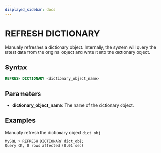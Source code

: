 ```yaml
---
displayed_sidebar: docs
---
```


# REFRESH DICTIONARY

Manually refreshes a dictionary object. Internally, the system will query the latest data from the original object and write it into the dictionary object.

## Syntax

```SQL
REFRESH DICTIONARY <dictionary_object_name>
```

## Parameters

- **dictionary_object_name**: The name of the dictionary object.

## Examples

Manually refresh the dictionary object `dict_obj`.

```Plain
MySQL > REFRESH DICTIONARY dict_obj;
Query OK, 0 rows affected (0.01 sec)
```
